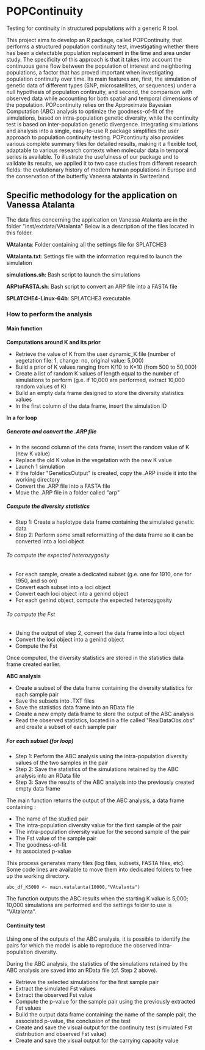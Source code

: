 # POPContinuity
Testing for continuity in structured populations with a generic R tool.

This project aims to develop an R package, called POPContinuity, that performs a structured population continuity test, investigating whether there has been a detectable population replacement in the time and area under study. The specificity of this approach is that it takes into account the continuous gene flow between the population of interest and neighboring populations, a factor that has proved important when investigating population continuity over time. Its main features are, first, the simulation of genetic data of different types (SNP, microsatellites, or sequences) under a null hypothesis of population continuity, and second, the comparison with observed data while accounting for both spatial and temporal dimensions of the population. POPcontinuity relies on the Approximate Bayesian Computation (ABC) analysis to optimize the goodness-of-fit of the simulations, based on intra-population genetic diversity, while the continuity test is based on inter-population genetic divergence. Integrating simulations and analysis into a single, easy-to-use R package simplifies the user approach to population continuity testing. POPcontinuity also provides various complete summary files for detailed results, making it a flexible tool, adaptable to various research contexts when molecular data in temporal series is available. 
To illustrate the usefulness of our package and to validate its results, we applied it to two case studies from different research fields: the evolutionary history of modern human populations in Europe and the conservation of the butterfly Vanessa atalanta in Switzerland. 

## Specific methodology for the application on Vanessa Atalanta

The data files concerning the application on Vanessa Atalanta are in the folder "inst/extdata/VAtalanta"
Below is a description of the files located in this folder. 

**VAtalanta**: Folder containing all the settings file for SPLATCHE3

**VAtalanta.txt**: Settings file with the information required to launch the simulation

**simulations.sh**: Bash script to launch the simulations

**ARPtoFASTA.sh**: Bash script to convert an ARP file into a FASTA file

**SPLATCHE4-Linux-64b**: SPLATCHE3 executable

### How to perform the analysis

#### Main function 

**Computations around K and its prior**

- Retrieve the value of K from the user dynamic_K file (number of vegetation file: 1, change: no, original value: 5,000)
- Build a prior of K values ranging from K/10 to K*10 (from 500 to 50,000)
- Create a list of random K values of length equal to the number of simulations to perform (g.e. if 10,000 are performed, extract 10,000 random values of K)
- Build an empty data frame designed to store the diversity statistics values
- In the first column of the data frame, insert the simulation ID

**In a for loop**

##### Generate and convert the .ARP file 

- In the second column of the data frame, insert the random value of K (new K value)
- Replace the old K value in the vegetation with the new K value
- Launch 1 simulation
- If the folder "GeneticsOutput" is created, copy the .ARP inside it into the working directory
- Convert the .ARP file into a FASTA file
- Move the .ARP file in a folder called "arp"

##### Compute the diversity statistics

- Step 1: Create a haplotype data frame containing the simulated genetic data
- Step 2: Perform some small reformatting of the data frame so it can be converted into a loci object

###### To compute the expected heterozygosity

- For each sample, create a dedicated subset (g.e. one for 1910, one for 1950, and so on)
- Convert each subset into a loci object
- Convert each loci object into a genind object
- For each genind object, compute the expected heterozygosity

###### To compute the Fst

- Using the output of step 2, convert the data frame into a loci object
- Convert the loci object into a genind object
- Compute the Fst

Once computed, the diversity statistics are stored in the statistics data frame created earlier. 

**ABC analysis**

- Create a subset of the data frame containing the diversity statistics for each sample pair
- Save the subsets into .TXT files
- Save the statistics data frame into an RData file
- Create a new empty data frame to store the output of the ABC analysis
- Read the observed statistics, located in a file called "RealDataObs.obs" and create a subset of each sample pair 

##### For each subset (for loop)

- Step 1: Perform the ABC analysis using the intra-population diversity values of the two samples in the pair
- Step 2: Save the statistics of the simulations retained by the ABC analysis into an RData file
- Step 3: Save the results of the ABC analysis into the previously created empty data frame

The main function returns the output of the ABC analysis, a data frame containing :

- The name of the studied pair
- The intra-population diversity value for the first sample of the pair
- The intra-population diversity value for the second sample of the pair
- The Fst value of the sample pair
- The goodness-of-fit
- Its associated p-value

This process generates many files (log files, subsets, FASTA files, etc). Some code lines are available to move them into dedicated folders to free up the working directory. 

```
abc_df_K5000 <- main.vatalanta(10000,"VAtalanta")
```

The function outputs the ABC results when the starting K value is 5,000; 10,000 simulations are performed and the settings folder to use is "VAtalanta".

#### Continuity test 

Using one of the outputs of the ABC analysis, it is possible to identify the pairs for which the model is able to reproduce the observed intra-population diversity. 

During the ABC analysis, the statistics of the simulations retained by the ABC analysis are saved into an RData file (cf. Step 2 above). 

- Retrieve the selected simulations for the first sample pair
- Extract the simulated Fst values
- Extract the observed Fst value
- Compute the p-value for the sample pair using the previously extracted Fst values
- Build the output data frame containing: the name of the sample pair, the associated p-value, the conclusion of the test
- Create and save the visual output for the continuity test (simulated Fst distribution and observed Fst value)
- Create and save the visual output for the carrying capacity value


